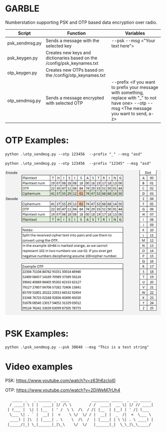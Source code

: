 # GARBLE

Numberstation supporting PSK and OTP based data encryption over radio.

| Script | Function | Variables
|---|---|---|
|psk_sendmsg.py|Sends a message with the selected key| --psk <your selected key> --msg <"Your text here">|
|psk_keygen.py|Creates new keys and dictionaries based on the /config/psk_keynames.txt |
|otp_keygen.py|Creates new OTPs based on the /config/otp_keynames.txt| 
|otp_sendmsg.py| Sends a message encrypted with selected OTP| --prefix <if you want to prefix your message with something, replace with "_" to not have one> --otp <otp to be used for encryption>  --msg <The message you want to send, a-z>
   
   
# OTP Examples:
   ``` 
   python .\otp_sendmsg.py --otp 123456  --prefix "_" --msg "asd"
   ```
   ```
   python .\otp_sendmsg.py --otp 123456  --prefix "12345" --msg "asd"
   ```
   ![alt text](https://github.com/skadakar/garble/blob/main/otp-manual.png?raw=true)
   

   
# PSK Examples:
   ```
   python .\psk_sendmsg.py --psk 30848 --msg "This is a test string"
   ```
   
# Video examples   
   
   PSK: https://www.youtube.com/watch?v=z63h6zclol0
   
   OTP: https://www.youtube.com/watch?v=2DjWeM7rUh4
   
   
   
   
   
   
   

```
   _____ _   _ ______ _  ____          ________ _____  _  __ _____ 
  / ____| \ | |  ____| |/ /\ \        / /  ____|  __ \| |/ // ____|
 | (___ |  \| | |__  | ' /  \ \  /\  / /| |__  | |__) | ' /| (___  
  \___ \| . ` |  __| |  <    \ \/  \/ / |  __| |  _  /|  <  \___ \ 
  ____) | |\  | |____| . \    \  /\  /  | |____| | \ \| . \ ____) |
 |_____/|_| \_|______|_|\_\    \/  \/   |______|_|  \_\_|\_\_____/ 
```
